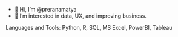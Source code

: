 
- 👋 Hi, I’m @preranamatya
- 👀 I’m interested in data, UX, and improving business.

Languages and Tools:
Python, R, SQL, MS Excel, PowerBI, Tableau
<!---
preranamatya/preranamatya is a ✨ special ✨ repository because its `README.md` (this file) appears on your GitHub profile.
You can click the Preview link to take a look at your changes.
--->
